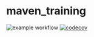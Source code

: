 # maven_training
![example workflow](https://github.com/FlexReflx/maven_training/actions/workflows/build.yml/badge.svg)
[![codecov](https://codecov.io/gh/FlexReflx/git_training/branch/main/graph/badge.svg?token=Z2ESO545I8)](https://codecov.io/gh/FlexReflx/git_training)